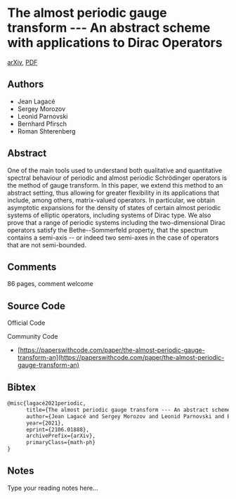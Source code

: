 
# The almost periodic gauge transform --- An abstract scheme with applications to Dirac Operators

[arXiv](https://arxiv.org/abs/2106.01888), [PDF](https://arxiv.org/pdf/2106.01888.pdf)

## Authors

- Jean Lagacé
- Sergey Morozov
- Leonid Parnovski
- Bernhard Pfirsch
- Roman Shterenberg

## Abstract

One of the main tools used to understand both qualitative and quantitative spectral behaviour of periodic and almost periodic Schrödinger operators is the method of gauge transform. In this paper, we extend this method to an abstract setting, thus allowing for greater flexibility in its applications that include, among others, matrix-valued operators. In particular, we obtain asymptotic expansions for the density of states of certain almost periodic systems of elliptic operators, including systems of Dirac type. We also prove that a range of periodic systems including the two-dimensional Dirac operators satisfy the Bethe--Sommerfeld property, that the spectrum contains a semi-axis -- or indeed two semi-axes in the case of operators that are not semi-bounded.

## Comments

86 pages, comment welcome

## Source Code

Official Code



Community Code

- [https://paperswithcode.com/paper/the-almost-periodic-gauge-transform-an](https://paperswithcode.com/paper/the-almost-periodic-gauge-transform-an)

## Bibtex

```tex
@misc{lagacé2021periodic,
      title={The almost periodic gauge transform --- An abstract scheme with applications to Dirac Operators}, 
      author={Jean Lagacé and Sergey Morozov and Leonid Parnovski and Bernhard Pfirsch and Roman Shterenberg},
      year={2021},
      eprint={2106.01888},
      archivePrefix={arXiv},
      primaryClass={math-ph}
}
```

## Notes

Type your reading notes here...


